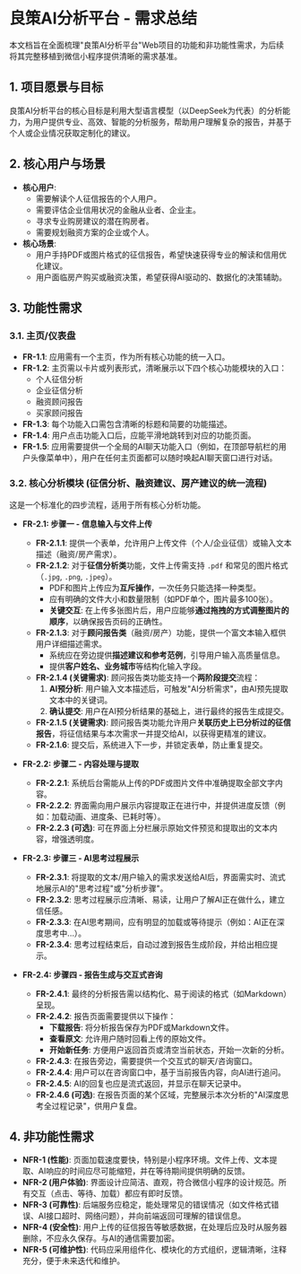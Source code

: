 # 良策AI分析平台 - 需求总结

本文档旨在全面梳理"良策AI分析平台"Web项目的功能和非功能性需求，为后续将其完整移植到微信小程序提供清晰的需求基准。

## 1. 项目愿景与目标

良策AI分析平台的核心目标是利用大型语言模型（以DeepSeek为代表）的分析能力，为用户提供专业、高效、智能的分析服务，帮助用户理解复杂的报告，并基于个人或企业情况获取定制化的建议。

## 2. 核心用户与场景

*   **核心用户**:
    *   需要解读个人征信报告的个人用户。
    *   需要评估企业信用状况的金融从业者、企业主。
    *   寻求专业购房建议的潜在购房者。
    *   需要规划融资方案的企业或个人。
*   **核心场景**:
    *   用户手持PDF或图片格式的征信报告，希望快速获得专业的解读和信用优化建议。
    *   用户面临房产购买或融资决策，希望获得AI驱动的、数据化的决策辅助。

## 3. 功能性需求

### 3.1. 主页/仪表盘

*   **FR-1.1**: 应用需有一个主页，作为所有核心功能的统一入口。
*   **FR-1.2**: 主页需以卡片或列表形式，清晰展示以下四个核心功能模块的入口：
    *   个人征信分析
    *   企业征信分析
    *   融资顾问报告
    *   买家顾问报告
*   **FR-1.3**: 每个功能入口需包含清晰的标题和简要的功能描述。
*   **FR-1.4**: 用户点击功能入口后，应能平滑地跳转到对应的功能页面。
*   **FR-1.5**: 应用需要提供一个全局的AI聊天功能入口（例如，在顶部导航栏的用户头像菜单中），用户在任何主页面都可以随时唤起AI聊天窗口进行对话。

### 3.2. 核心分析模块 (征信分析、融资建议、房产建议的统一流程)

这是一个标准化的四步流程，适用于所有核心分析功能。

*   **FR-2.1: 步骤一 - 信息输入与文件上传**
    *   **FR-2.1.1**: 提供一个表单，允许用户上传文件（个人/企业征信）或输入文本描述（融资/房产需求）。
    *   **FR-2.1.2**: 对于**征信分析类**功能，文件上传需支持 `.pdf` 和常见的图片格式（`.jpg`, `.png`, `.jpeg`）。
        *   PDF和图片上传应为**互斥操作**，一次任务只能选择一种类型。
        *   应有明确的文件大小和数量限制（如PDF单个，图片最多100张）。
        *   **关键交互**: 在上传多张图片后，用户应能够**通过拖拽的方式调整图片的顺序**，以确保报告页码的正确性。
    *   **FR-2.1.3**: 对于**顾问报告类**（融资/房产）功能，提供一个富文本输入框供用户详细描述需求。
        *   系统应在旁边提供**描述建议和参考范例**，引导用户输入高质量信息。
        *   提供**客户姓名、业务城市**等结构化输入字段。
    *   **FR-2.1.4 (关键需求)**: 顾问报告类功能支持一个**两阶段提交**流程：
        1.  **AI预分析**: 用户输入文本描述后，可触发"AI分析需求"，由AI预先提取文本中的关键词。
        2.  **确认提交**: 用户在AI预分析结果的基础上，进行最终的报告生成提交。
    *   **FR-2.1.5 (关键需求)**: 顾问报告类功能允许用户**关联历史上已分析过的征信报告**，将征信结果与本次需求一并提交给AI，以获得更精准的建议。
    *   **FR-2.1.6**: 提交后，系统进入下一步，并锁定表单，防止重复提交。

*   **FR-2.2: 步骤二 - 内容处理与提取**
    *   **FR-2.2.1**: 系统后台需能从上传的PDF或图片文件中准确提取全部文字内容。
    *   **FR-2.2.2**: 界面需向用户展示内容提取正在进行中，并提供进度反馈（例如：加载动画、进度条、已耗时等）。
    *   **FR-2.2.3 (可选)**: 可在界面上分栏展示原始文件预览和提取出的文本内容，增强透明度。

*   **FR-2.3: 步骤三 - AI思考过程展示**
    *   **FR-2.3.1**: 将提取的文本/用户输入的需求发送给AI后，界面需实时、流式地展示AI的"思考过程"或"分析步骤"。
    *   **FR-2.3.2**: 思考过程展示应清晰、易读，让用户了解AI正在做什么，建立信任感。
    *   **FR-2.3.3**: 在AI思考期间，应有明显的加载或等待提示（例如：AI正在深度思考中...）。
    *   **FR-2.3.4**: 思考过程结束后，自动过渡到报告生成阶段，并给出相应提示。

*   **FR-2.4: 步骤四 - 报告生成与交互式咨询**
    *   **FR-2.4.1**: 最终的分析报告需以结构化、易于阅读的格式（如Markdown）呈现。
    *   **FR-2.4.2**: 报告页面需要提供以下操作：
        *   **下载报告**: 将分析报告保存为PDF或Markdown文件。
        *   **查看原文**: 允许用户随时回看上传的原始文件。
        *   **开始新任务**: 方便用户返回首页或清空当前状态，开始一次新的分析。
    *   **FR-2.4.3**: 在报告旁边，需要提供一个交互式的聊天/咨询窗口。
    *   **FR-2.4.4**: 用户可以在咨询窗口中，基于当前报告内容，向AI进行追问。
    *   **FR-2.4.5**: AI的回复也应是流式返回，并显示在聊天记录中。
    *   **FR-2.4.6 (可选)**: 在报告页面的某个区域，完整展示本次分析的"AI深度思考全过程记录"，供用户复盘。

## 4. 非功能性需求

*   **NFR-1 (性能)**: 页面加载速度要快，特别是小程序环境。文件上传、文本提取、AI响应的时间应尽可能缩短，并在等待期间提供明确的反馈。
*   **NFR-2 (用户体验)**: 界面设计应简洁、直观，符合微信小程序的设计规范。所有交互（点击、等待、加载）都应有即时反馈。
*   **NFR-3 (可靠性)**: 后端服务应稳定，能处理常见的错误情况（如文件格式错误、AI接口超时、网络问题），并向前端返回可理解的错误信息。
*   **NFR-4 (安全性)**: 用户上传的征信报告等敏感数据，在处理后应及时从服务器删除，不应永久保存。与AI的通信需要加密。
*   **NFR-5 (可维护性)**: 代码应采用组件化、模块化的方式组织，逻辑清晰，注释充分，便于未来迭代和维护。 